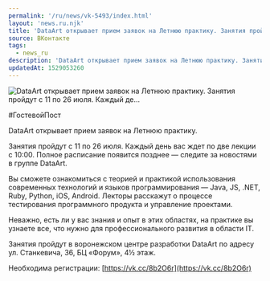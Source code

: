 ```yaml
---
permalink: '/ru/news/vk-5493/index.html'
layout: 'news.ru.njk'
title: 'DataArt открывает прием заявок на Летнюю практику. Занятия пройдут с 11 по 26 июля. Каждый де'
source: ВКонтакте
tags:
  - news_ru
description: 'DataArt открывает прием заявок на Летнюю практику. Занятия пройдут с 11 по 26 июля. Каждый де…'
updatedAt: 1529053260
---
```

![DataArt открывает прием заявок на Летнюю практику. Занятия пройдут с 11 по 26 июля. Каждый де…](https://sun9-20.userapi.com/impf/c849136/v849136880/714d/I4tvMS2fm2k.jpg?size=1200x800&quality=96&proxy=1&sign=d9ccf2f688a4147780ccfcc7c47e815a&c_uniq_tag=U42XVYcLif8U_R9YSJCmGGBpN3KEH0NXmlA8gjUEmUg&type=album)

#ГостевойПост

DataArt открывает прием заявок на Летнюю практику.

Занятия пройдут с 11 по 26 июля. Каждый день вас ждет по две лекции с 10:00. Полное расписание появится позднее — следите за новостями в группе DataArt.

Вы сможете ознакомиться с теорией и практикой использования современных технологий и языков программирования — Java, JS, .NET, Ruby, Python, iOS, Android. Лекторы расскажут о процессе тестирования программного продукта и управление проектами.

Неважно, есть ли у вас знания и опыт в этих областях, на практике вы узнаете все, что нужно для профессионального развития в области IT.

Занятия пройдут в воронежском центре разработки DataArt по адресу ул. Станкевича, 36, БЦ «Форум», 4½ этаж.

Необходима регистрации: [https://vk.cc/8b2O6r](https://vk.cc/8b2O6r)

